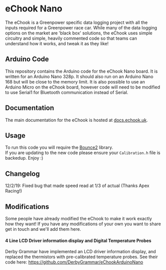 # eChook Nano
The eChook is a Greenpower specific data logging project with all the inputs required for a Greenpower race car. While many of the data logging options on the market are 'black box' solutions, the eChook uses simple circuitry and simple, heavily commented code so that teams can understand how it works, and tweak it as they like!
## Arduino Code
This repository contains the Arduino code for the eChook Nano board. It is written for an Arduino Nano 328p. It should also run on an Arduino Nano 168 but will be close to the memory limit.
It is also possible to use an Arduino Micro on the eChook board, however code will need to be modified to use Serial1 for Bluetooth communication instead of Serial.
## Documentation
The main documentation for the eChook is hosted at [docs.echook.uk](https://docs.echook.uk). 
## Usage
To run this code you will require the [Bounce2](https://github.com/thomasfredericks/Bounce2) library.  
If you are updating to the new code please ensure your `Calibration.h` file is backedup. Enjoy :)

## Changelog

12/2/19: Fixed bug that made speed read at 1/3 of actual (Thanks Apex Racing!)

## Modifications
Some people have already modified the eChook to make it work exactly how they want! If you have any modifications of your own you want to share get in touch and we'll add them here.

#### 4 Line LCD Driver information display and Digital Temperature Probes
Derby Grammar have implemented an LCD driver information display, and replaced the thermistors with pre-calibrated temperature probes.
See their code here: https://github.com/DerbyGrammar/eChookArduinoNano
